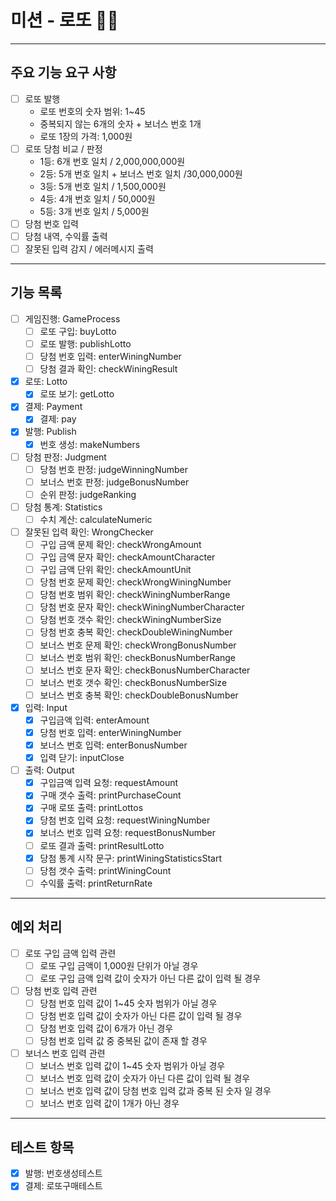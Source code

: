 # 미션 - 로또 🔢🎯
***
## 주요 기능 요구 사항
- [ ] 로또 발행
    - 로또 번호의 숫자 범위: 1~45 
    - 중복되지 않는 6개의 숫자 + 보너스 번호 1개
    - 로또 1장의 가격: 1,000원
- [ ] 로또 당첨 비교 / 판정
    - 1등: 6개 번호 일치 / 2,000,000,000원
    - 2등: 5개 번호 일치 + 보너스 번호 일치 /30,000,000원
    - 3등: 5개 번호 일치 / 1,500,000원
    - 4등: 4개 번호 일치 / 50,000원
    - 5등: 3개 번호 일치 / 5,000원
- [ ] 당첨 번호 입력
- [ ] 당첨 내역, 수익률 출력
- [ ] 잘못된 입력 감지 / 에러메시지 출력
***
## 기능 목록
- [ ] 게임진행: GameProcess
    - [ ] 로또 구입: buyLotto
    - [ ] 로또 발행: publishLotto
    - [ ] 당첨 번호 입력: enterWiningNumber
    - [ ] 당첨 결과 확인: checkWiningResult
- [x] 로또: Lotto
    - [x] 로또 보기: getLotto
- [x] 결제: Payment
    - [x] 결제: pay
- [x] 발행: Publish
    - [x] 번호 생성: makeNumbers
- [ ] 당첨 판정: Judgment
    - [ ] 당첨 번호 판정: judgeWinningNumber
    - [ ] 보너스 번호 판정: judgeBonusNumber
    - [ ] 순위 판정: judgeRanking
- [ ] 당첨 통계: Statistics
    - [ ] 수치 계산: calculateNumeric
- [ ] 잘못된 입력 확인: WrongChecker
    - [ ] 구입 금액 문제 확인: checkWrongAmount
    - [ ] 구입 금액 문자 확인: checkAmountCharacter
    - [ ] 구입 금액 단위 확인: checkAmountUnit
    - [ ] 당첨 번호 문제 확인: checkWrongWiningNumber
    - [ ] 당첨 번호 범위 확인: checkWiningNumberRange
    - [ ] 당첨 번호 문자 확인: checkWiningNumberCharacter
    - [ ] 당첨 번호 갯수 확인: checkWiningNumberSize
    - [ ] 당첨 번호 충복 확인: checkDoubleWiningNumber
    - [ ] 보너스 번호 문제 확인: checkWrongBonusNumber
    - [ ] 보너스 번호 범위 확인: checkBonusNumberRange
    - [ ] 보너스 번호 문자 확인: checkBonusNumberCharacter
    - [ ] 보너스 번호 갯수 확인: checkBonusNumberSize
    - [ ] 보너스 번호 충복 확인: checkDoubleBonusNumber
- [x] 입력: Input
    - [x] 구입금액 입력: enterAmount
    - [x] 당첨 번호 입력: enterWiningNumber
    - [x] 보너스 번호 입력: enterBonusNumber
    - [x] 입력 닫기: inputClose
- [ ] 출력: Output
    - [x] 구입금액 입력 요청: requestAmount
    - [x] 구매 갯수 출력: printPurchaseCount
    - [x] 구매 로또 출력: printLottos
    - [x] 당첨 번호 입력 요청: requestWiningNumber
    - [x] 보너스 번호 입력 요청: requestBonusNumber
    - [ ] 로또 결과 출력: printResultLotto
    - [x] 당첨 통계 시작 문구: printWiningStatisticsStart
    - [ ] 당첨 갯수 출력: printWiningCount
    - [ ] 수익률 출력: printReturnRate
***
## 예외 처리
- [ ] 로또 구입 금액 입력 관련
    - [ ] 로또 구입 금액이 1,000원 단위가 아닐 경우
    - [ ] 로또 구입 금액 입력 값이 숫자가 아닌 다른 값이 입력 될 경우
- [ ] 당첨 번호 입력 관련
    - [ ] 당첨 번호 입력 값이 1~45 숫자 범위가 아닐 경우
    - [ ] 당첨 번호 입력 값이 숫자가 아닌 다른 값이 입력 될 경우
    - [ ] 당첨 번호 입력 값이 6개가 아닌 경우
    - [ ] 당첨 번호 입력 값 중 중복된 값이 존재 할 경우
- [ ] 보너스 번호 입력 관련
  - [ ] 보너스 번호 입력 값이 1~45 숫자 범위가 아닐 경우
  - [ ] 보너스 번호 입력 값이 숫자가 아닌 다른 값이 입력 될 경우
  - [ ] 보너스 번호 입력 값이 당첨 번호 입력 값과 중복 된 숫자 일 경우
  - [ ] 보너스 번호 입력 값이 1개가 아닌 경우
***
## 테스트 항목
- [x] 발행: 번호생성테스트
- [x] 결제: 로또구매테스트

